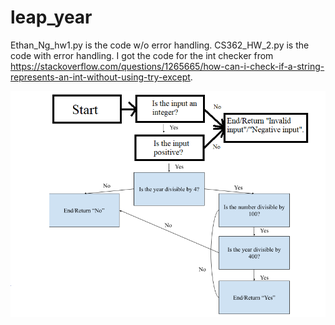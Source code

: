 # leap_year

Ethan_Ng_hw1.py is the code w/o error handling. 
CS362_HW_2.py is the code with error handling. 
I got the code for the int checker from https://stackoverflow.com/questions/1265665/how-can-i-check-if-a-string-represents-an-int-without-using-try-except.

![Here's the flowchart, I took the last assignment and modified it. I apologize for it being non-uniform.](https://github.com/N-get/leap_year/blob/main/Flowchart.PNG)
